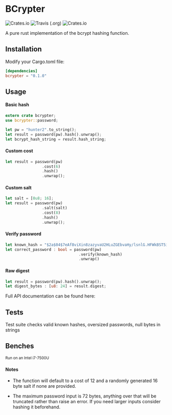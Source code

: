 


# BCrypter

![Crates.io](https://img.shields.io/crates/v/bcrypter.svg) ![Travis (.org)](https://img.shields.io/travis/mitchellberry/bcrypter.svg) ![Crates.io](https://img.shields.io/crates/l/rustc-serialize.svg)

A pure rust implementation of the bcrypt hashing function.

## Installation

Modify your Cargo.toml file:

```toml
[dependencies]
bcrypter = "0.1.0"
```

## Usage

#### Basic hash
```rust
extern crate bcrypter;
use bcrypter::password;

let pw = "hunter2".to_string();
let result = password(pw).hash().unwrap();
let bcrypt_hash_string = result.hash_string;
```

#### Custom cost
```rust
let result = password(pw)
                .cost(6)
                .hash()
                .unwrap();
```

#### Custom salt
```rust
let salt = [0u8; 16];
let result = password(pw)
                .salt(salt)
                .cost(8)
                .hash()
                .unwrap();
```
#### Verify password
```rust
let known_hash = "$2a$04$7eAf8viXin8zazyvaU2HLuZGEbvaHy/lsnlG.HFWkBST5irHhXKJO".to_string();
let correct_password : bool = password(pw)
                                .verify(known_hash)
                                .unwrap()
```

#### Raw digest
```rust
let result = password(pw).hash().unwrap();
let digest_bytes : [u8: 24] = result.digest;
```

Full API documentation can be found here: 

## Tests

Test suite checks valid known hashes, oversized passwords, null bytes in strings

## Benches

<sup>Run on an Intel i7-7500U </sup>



#### Notes

* The function will default to a cost of 12 and a randomly generated 16 byte salt if none are provided.

* The maximum password input is 72 bytes, anything over that will be truncated rather than raise an error. If you need larger inputs consider hashing it beforehand.



